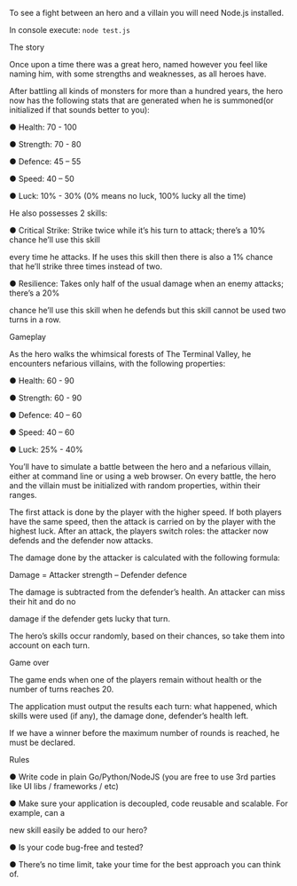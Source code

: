 To see a fight between an hero and a villain you will need Node.js installed.

In console execute:
`node test.js`






The story 


Once upon a time there was a great hero, named however you feel like naming him, with some strengths and weaknesses, as all heroes have.

 

After battling all kinds of monsters for more than a hundred years, the hero now has the following stats that are generated when he is summoned(or initialized if that sounds better to you): 


● Health: 70 - 100 

● Strength: 70 - 80 

● Defence: 45 – 55 

● Speed: 40 – 50 

● Luck: 10% - 30% (0% means no luck, 100% lucky all the time)


He also possesses 2 skills:

 

● Critical Strike: Strike twice while it’s his turn to attack; there’s a 10% chance he’ll use this skill 

every time he attacks. If he uses this skill then there is also a 1% chance that he’ll strike three times instead of two.

● Resilience: Takes only half of the usual damage when an enemy attacks; there’s a 20% 

chance he’ll use this skill when he defends but this skill cannot be used two turns in a row.


Gameplay


As the hero walks the whimsical forests of The Terminal Valley, he encounters nefarious villains, with the following properties:


● Health: 60 - 90 

● Strength: 60 - 90 

● Defence: 40 – 60 

● Speed: 40 – 60 

● Luck: 25% - 40%


You’ll have to simulate a battle between the hero and a nefarious villain, either at command line or using a web browser. On every battle, the hero and the villain must be initialized with random properties, within their ranges. 

The first attack is done by the player with the higher speed. If both players have the same speed, then the attack is carried on by the player with the highest luck. After an attack, the players switch roles: the attacker now defends and the defender now attacks.



The damage done by the attacker is calculated with the following formula: 


Damage = Attacker strength – Defender defence 


The damage is subtracted from the defender’s health. An attacker can miss their hit and do no 

damage if the defender gets lucky that turn.


The hero’s skills occur randomly, based on their chances, so take them into account on each turn. 


Game over 


The game ends when one of the players remain without health or the number of turns reaches 20. 

The application must output the results each turn: what happened, which skills were used (if any), the damage done, defender’s health left.

If we have a winner before the maximum number of rounds is reached, he must be declared.


Rules 


● Write code in plain Go/Python/NodeJS (you are free to use 3rd parties like UI libs / frameworks / etc) 

● Make sure your application is decoupled, code reusable and scalable. For example, can a 

new skill easily be added to our hero? 

● Is your code bug-free and tested? 

● There’s no time limit, take your time for the best approach you can think of.

